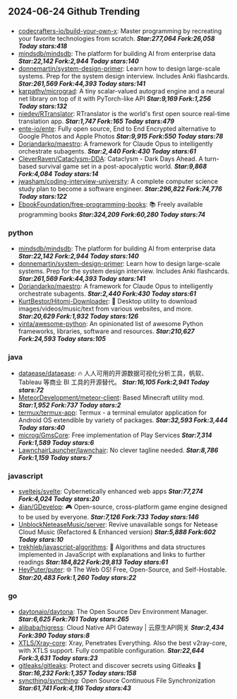 ## 2024-06-24 Github Trending

### 
* [codecrafters-io/build-your-own-x](https://github.com/codecrafters-io/build-your-own-x): Master programming by recreating your favorite technologies from scratch. ***Star:277,064 Fork:26,058 Today stars:418***
* [mindsdb/mindsdb](https://github.com/mindsdb/mindsdb): The platform for building AI from enterprise data ***Star:22,142 Fork:2,944 Today stars:140***
* [donnemartin/system-design-primer](https://github.com/donnemartin/system-design-primer): Learn how to design large-scale systems. Prep for the system design interview. Includes Anki flashcards. ***Star:261,569 Fork:44,393 Today stars:141***
* [karpathy/micrograd](https://github.com/karpathy/micrograd): A tiny scalar-valued autograd engine and a neural net library on top of it with PyTorch-like API ***Star:9,169 Fork:1,256 Today stars:132***
* [niedev/RTranslator](https://github.com/niedev/RTranslator): RTranslator is the world's first open source real-time translation app. ***Star:1,747 Fork:165 Today stars:479***
* [ente-io/ente](https://github.com/ente-io/ente): Fully open source, End to End Encrypted alternative to Google Photos and Apple Photos ***Star:9,915 Fork:550 Today stars:78***
* [Doriandarko/maestro](https://github.com/Doriandarko/maestro): A framework for Claude Opus to intelligently orchestrate subagents. ***Star:2,440 Fork:430 Today stars:61***
* [CleverRaven/Cataclysm-DDA](https://github.com/CleverRaven/Cataclysm-DDA): Cataclysm - Dark Days Ahead. A turn-based survival game set in a post-apocalyptic world. ***Star:9,868 Fork:4,084 Today stars:14***
* [jwasham/coding-interview-university](https://github.com/jwasham/coding-interview-university): A complete computer science study plan to become a software engineer. ***Star:296,822 Fork:74,776 Today stars:122***
* [EbookFoundation/free-programming-books](https://github.com/EbookFoundation/free-programming-books): 📚 Freely available programming books ***Star:324,209 Fork:60,280 Today stars:74***

### python
* [mindsdb/mindsdb](https://github.com/mindsdb/mindsdb): The platform for building AI from enterprise data ***Star:22,142 Fork:2,944 Today stars:140***
* [donnemartin/system-design-primer](https://github.com/donnemartin/system-design-primer): Learn how to design large-scale systems. Prep for the system design interview. Includes Anki flashcards. ***Star:261,569 Fork:44,393 Today stars:141***
* [Doriandarko/maestro](https://github.com/Doriandarko/maestro): A framework for Claude Opus to intelligently orchestrate subagents. ***Star:2,440 Fork:430 Today stars:61***
* [KurtBestor/Hitomi-Downloader](https://github.com/KurtBestor/Hitomi-Downloader): 🍰 Desktop utility to download images/videos/music/text from various websites, and more. ***Star:20,629 Fork:1,932 Today stars:126***
* [vinta/awesome-python](https://github.com/vinta/awesome-python): An opinionated list of awesome Python frameworks, libraries, software and resources. ***Star:210,627 Fork:24,593 Today stars:105***

### java
* [dataease/dataease](https://github.com/dataease/dataease): 🔥 人人可用的开源数据可视化分析工具，帆软、Tableau 等商业 BI 工具的开源替代。 ***Star:16,105 Fork:2,941 Today stars:72***
* [MeteorDevelopment/meteor-client](https://github.com/MeteorDevelopment/meteor-client): Based Minecraft utility mod. ***Star:1,952 Fork:737 Today stars:2***
* [termux/termux-app](https://github.com/termux/termux-app): Termux - a terminal emulator application for Android OS extendible by variety of packages. ***Star:32,593 Fork:3,444 Today stars:40***
* [microg/GmsCore](https://github.com/microg/GmsCore): Free implementation of Play Services ***Star:7,314 Fork:1,589 Today stars:6***
* [LawnchairLauncher/lawnchair](https://github.com/LawnchairLauncher/lawnchair): No clever tagline needed. ***Star:8,786 Fork:1,159 Today stars:7***

### javascript
* [sveltejs/svelte](https://github.com/sveltejs/svelte): Cybernetically enhanced web apps ***Star:77,274 Fork:4,024 Today stars:20***
* [4ian/GDevelop](https://github.com/4ian/GDevelop): 🎮 Open-source, cross-platform game engine designed to be used by everyone. ***Star:7,126 Fork:733 Today stars:146***
* [UnblockNeteaseMusic/server](https://github.com/UnblockNeteaseMusic/server): Revive unavailable songs for Netease Cloud Music (Refactored & Enhanced version) ***Star:5,888 Fork:602 Today stars:10***
* [trekhleb/javascript-algorithms](https://github.com/trekhleb/javascript-algorithms): 📝 Algorithms and data structures implemented in JavaScript with explanations and links to further readings ***Star:184,822 Fork:29,813 Today stars:61***
* [HeyPuter/puter](https://github.com/HeyPuter/puter): 🌐 The Web OS! Free, Open-Source, and Self-Hostable. ***Star:20,483 Fork:1,260 Today stars:22***

### go
* [daytonaio/daytona](https://github.com/daytonaio/daytona): The Open Source Dev Environment Manager. ***Star:6,625 Fork:761 Today stars:265***
* [alibaba/higress](https://github.com/alibaba/higress): Cloud Native API Gateway | 云原生API网关 ***Star:2,434 Fork:390 Today stars:8***
* [XTLS/Xray-core](https://github.com/XTLS/Xray-core): Xray, Penetrates Everything. Also the best v2ray-core, with XTLS support. Fully compatible configuration. ***Star:22,644 Fork:3,631 Today stars:23***
* [gitleaks/gitleaks](https://github.com/gitleaks/gitleaks): Protect and discover secrets using Gitleaks 🔑 ***Star:16,232 Fork:1,357 Today stars:158***
* [syncthing/syncthing](https://github.com/syncthing/syncthing): Open Source Continuous File Synchronization ***Star:61,741 Fork:4,116 Today stars:43***
